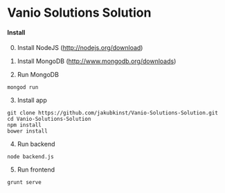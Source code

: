 # Vanio Solutions Solution

#### Install

0. Install NodeJS (http://nodejs.org/download)

1. Install MongoDB (http://www.mongodb.org/downloads)

2. Run MongoDB
```shell
mongod run
```
3. Install app
```shell
git clone https://github.com/jakubkinst/Vanio-Solutions-Solution.git
cd Vanio-Solutions-Solution
npm install
bower install
```
4. Run backend
```shell
node backend.js
```
5. Run frontend
```shell
grunt serve
```
